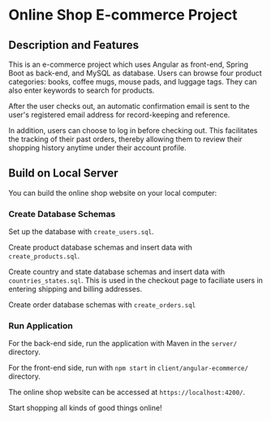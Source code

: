 # Online Shop E-commerce Project

## Description and Features

This is an e-commerce project which uses Angular as front-end, Spring Boot as back-end, and MySQL as database.
Users can browse four product categories: books, coffee mugs, mouse pads, and luggage tags. They can also enter keywords to search for products.

After the user checks out, an automatic confirmation email is sent to the user's registered email address for record-keeping and reference.

In addition, users can choose to log in before checking out. This facilitates the tracking of their past orders, thereby allowing them to review their shopping history anytime under their account profile.

## Build on Local Server

You can build the online shop website on your local computer:

### Create Database Schemas

Set up the database with `create_users.sql`.

Create product database schemas and insert data with `create_products.sql`.

Create country and state database schemas and insert data with `countries_states.sql`. This is used in the checkout page to faciliate users in entering shipping and billing addresses.

Create order database schemas with `create_orders.sql`

### Run Application

For the back-end side, run the application with Maven in the `server/` directory.

For the front-end side, run with `npm start` in `client/angular-ecommerce/` directory.

The online shop website can be accessed at `https://localhost:4200/`.

Start shopping all kinds of good things online!
